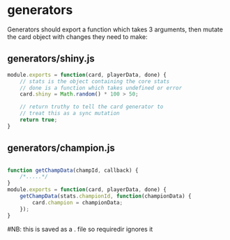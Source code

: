 # generators

Generators should export a function which takes 3 arguments, then mutate the card object with changes they need to make:

## generators/shiny.js
```js
module.exports = function(card, playerData, done) {
	// stats is the object containing the core stats
	// done is a function which takes undefined or error
	card.shiny = Math.random() * 100 > 50;

	// return truthy to tell the card generator to
	// treat this as a sync mutation
	return true; 
}
```

## generators/champion.js
```js

function getChampData(champId, callback) {
	/*.....*/
}
module.exports = function(card, playerData, done) {
	getChampData(stats.championId, function(championData) {
		card.champion = championData;
	});
}
```

#NB: this is saved as a . file so requiredir ignores it